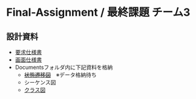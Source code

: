 # Final-Assignment / 最終課題 チーム3
## 設計資料
- [要求仕様書](https://docs.google.com/document/d/19r4FcIR5ak-06vZb7RmlgDEWJOlTZmOTK4SrRoibqwM/edit?usp=drive_link)
- [画面仕様書](https://docs.google.com/presentation/d/1ugw0nHylJ-_vrxG5X-jgsDHDZ_S1o6vjgs6oYvh8Mns/edit?usp=drive_link)
- Documentsフォルダ内に下記資料を格納
    - ~~[状態遷移図](//Documents/)~~　※データ格納待ち
    - シーケンス図
    - [クラス図](//Documents/Class%20Diagram%20Folder/)